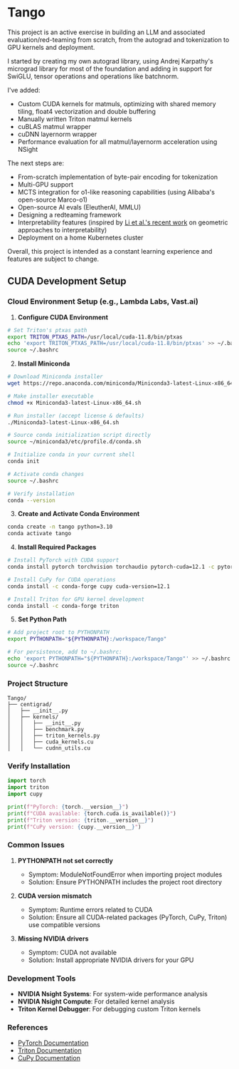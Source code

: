 # Tango

This project is an active exercise in building an LLM and associated evaluation/red-teaming from scratch, from the autograd and tokenization to GPU kernels and deployment. 

I started by creating my own autograd library, using Andrej Karpathy's micrograd library for most of the foundation and adding in support for SwiGLU, tensor operations and operations like batchnorm.

I've added:
- Custom CUDA kernels for matmuls, optimizing with shared memory tiling, float4 vectorization and double buffering
- Manually written Triton matmul kernels
- cuBLAS matmul wrapper
- cuDNN layernorm wrapper
- Performance evaluation for all matmul/layernorm acceleration using NSight

The next steps are:
- From-scratch implementation of byte-pair encoding for tokenization
- Multi-GPU support
- MCTS integration for o1-like reasoning capabilities (using Alibaba's open-source Marco-o1)
- Open-source AI evals (EleutherAI, MMLU)
- Designing a redteaming framework
- Interpretability features (inspired by [Li et al.'s recent work]([url](https://arxiv.org/abs/2410.19750)) on geometric approaches to interpretability)
- Deployment on a home Kubernetes cluster

Overall, this project is intended as a constant learning experience and features are subject to change.

## CUDA Development Setup

### Cloud Environment Setup (e.g., Lambda Labs, Vast.ai)

1. **Configure CUDA Environment**
```bash
# Set Triton's ptxas path
export TRITON_PTXAS_PATH=/usr/local/cuda-11.8/bin/ptxas
echo 'export TRITON_PTXAS_PATH=/usr/local/cuda-11.8/bin/ptxas' >> ~/.bashrc
source ~/.bashrc
```

2. **Install Miniconda**
```bash
# Download Miniconda installer
wget https://repo.anaconda.com/miniconda/Miniconda3-latest-Linux-x86_64.sh

# Make installer executable
chmod +x Miniconda3-latest-Linux-x86_64.sh

# Run installer (accept license & defaults)
./Miniconda3-latest-Linux-x86_64.sh

# Source conda initialization script directly
source ~/miniconda3/etc/profile.d/conda.sh

# Initialize conda in your current shell
conda init

# Activate conda changes
source ~/.bashrc

# Verify installation
conda --version
```

3. **Create and Activate Conda Environment**
```bash
conda create -n tango python=3.10
conda activate tango
```

4. **Install Required Packages**
```bash
# Install PyTorch with CUDA support
conda install pytorch torchvision torchaudio pytorch-cuda=12.1 -c pytorch -c nvidia

# Install CuPy for CUDA operations
conda install -c conda-forge cupy cuda-version=12.1

# Install Triton for GPU kernel development
conda install -c conda-forge triton
```

5. **Set Python Path**
```bash
# Add project root to PYTHONPATH
export PYTHONPATH="${PYTHONPATH}:/workspace/Tango"

# For persistence, add to ~/.bashrc:
echo 'export PYTHONPATH="${PYTHONPATH}:/workspace/Tango"' >> ~/.bashrc
source ~/.bashrc
```

### Project Structure
```
Tango/
├── centigrad/
│   ├── __init__.py
│   ├── kernels/
│   │   ├── __init__.py
│   │   ├── benchmark.py
│   │   ├── triton_kernels.py
│   │   ├── cuda_kernels.cu
│   │   └── cudnn_utils.cu
```

### Verify Installation
```python
import torch
import triton
import cupy

print(f"PyTorch: {torch.__version__}")
print(f"CUDA available: {torch.cuda.is_available()}")
print(f"Triton version: {triton.__version__}")
print(f"CuPy version: {cupy.__version__}")
```

### Common Issues

1. **PYTHONPATH not set correctly**
   - Symptom: ModuleNotFoundError when importing project modules
   - Solution: Ensure PYTHONPATH includes the project root directory

2. **CUDA version mismatch**
   - Symptom: Runtime errors related to CUDA
   - Solution: Ensure all CUDA-related packages (PyTorch, CuPy, Triton) use compatible versions

3. **Missing NVIDIA drivers**
   - Symptom: CUDA not available
   - Solution: Install appropriate NVIDIA drivers for your GPU

### Development Tools

- **NVIDIA Nsight Systems**: For system-wide performance analysis
- **NVIDIA Nsight Compute**: For detailed kernel analysis
- **Triton Kernel Debugger**: For debugging custom Triton kernels

### References

- [PyTorch Documentation](https://pytorch.org/docs)
- [Triton Documentation](https://triton-lang.org/main/getting-started/installation.html)
- [CuPy Documentation](https://docs.cupy.dev/en/stable/install.html)